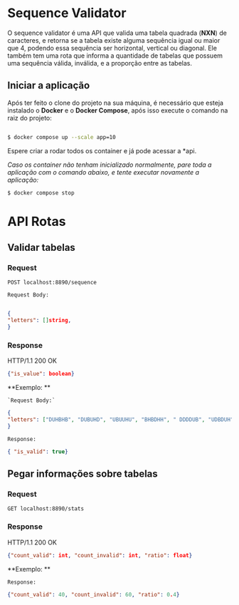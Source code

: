 
# Sequence Validator

  
O sequence validator é uma API que valida uma tabela quadrada (**NXN**) de caracteres,  e retorna se a tabela existe alguma sequência igual ou maior que 4, podendo essa sequência ser horizontal, vertical ou diagonal. Ele também tem uma rota que informa a quantidade de tabelas que possuem uma sequência válida, inválida, e a proporção entre as tabelas.

  ## Iniciar a aplicação

Após ter feito o clone do projeto na sua máquina, é necessário que esteja instalado o **Docker** e o **Docker Compose**, após isso execute o comando na raiz do projeto:

```bash

$ docker compose up --scale app=10

```

Espere criar a rodar todos os container e já pode acessar a *api.

*Caso os container não tenham inicializado normalmente, pare toda a aplicação com o comando abaixo, e tente executar novamente a aplicação:*

```bash
$ docker compose stop
``` 


# API Rotas 

  

## Validar tabelas  

### Request  

`POST localhost:8890/sequence`

  `Request Body:` 

```json

{
"letters": []string,
}

```
  

### Response
  

HTTP/1.1 200 OK

 ```json 
{"is_value": boolean}
```


  
 

**Exemplo: **

    `Request Body:` 

```json
{
"letters": ["DUHBHB", "DUBUHD", "UBUUHU", "BHBDHH", " DDDDUB", "UDBDUH"]
}
```
`Response:`

 ```json
{ "is_valid": true}
```


## Pegar informações sobre tabelas

### Request  

`GET localhost:8890/stats`  

### Response
  

HTTP/1.1 200 OK

 ```json 
{"count_valid": int, "count_invalid": int, "ratio": float}
``` 
 

**Exemplo: **


`Response:`

 ```json
{"count_valid": 40, "count_invalid": 60, "ratio": 0.4}
```

